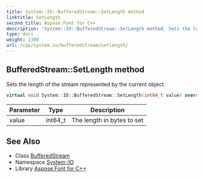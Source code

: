 ```yaml
---
title: System::IO::BufferedStream::SetLength method
linktitle: SetLength
second_title: Aspose.Font for C++
description: 'System::IO::BufferedStream::SetLength method. Sets the length of the stream represented by the current object in C++.'
type: docs
weight: 1300
url: /cpp/system.io/bufferedstream/setlength/
---
```

## BufferedStream::SetLength method


Sets the length of the stream represented by the current object.

```cpp
virtual void System::IO::BufferedStream::SetLength(int64_t value) override
```


| Parameter | Type | Description |
| --- | --- | --- |
| value | int64_t | The length in bytes to set |

## See Also

* Class [BufferedStream](../)
* Namespace [System::IO](../../)
* Library [Aspose.Font for C++](../../../)
